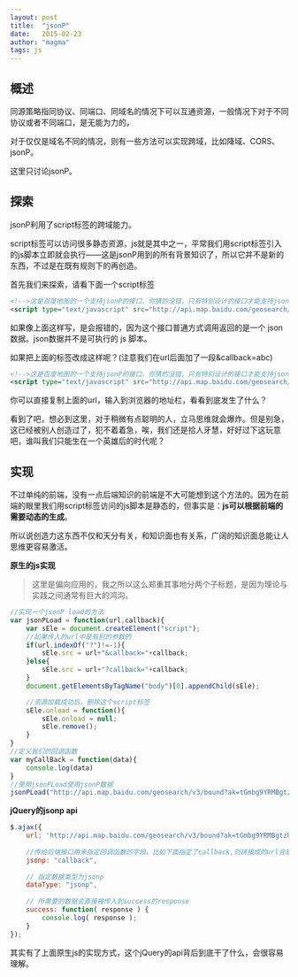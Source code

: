 ```yaml
---
layout: post
title:  "jsonP"
date:   2015-02-23 
author: "magma"
tags: js
---
```

## 概述
同源策略指同协议、同端口、同域名的情况下可以互通资源，一般情况下对于不同协议或者不同端口，是无能为力的。

对于仅仅是域名不同的情况，则有一些方法可以实现跨域，比如降域、CORS、jsonP。

这里只讨论jsonP。

## 探索
jsonP利用了script标签的跨域能力。

script标签可以访问很多静态资源，js就是其中之一，平常我们用script标签引入的js脚本立即就会执行——这是jsonP用到的所有背景知识了，所以它并不是新的东西，不过是在既有规则下的再创造。

首先我们来探索，请看下面一个script标签

```html
<!-->这是百度地图的一个支持jsonP的接口，你猜的没错，只有特别设计的接口才能支持jsonP<-->
<script type="text/javascript" src="http://api.map.baidu.com/geosearch/v3/bound?ak=tGmbg9YRMBgtzh6xevg2SQdl&geotable_id=105956&bounds=119.686,38.770;125.49,43.000"></script>
```
如果像上面这样写，是会报错的，因为这个接口普通方式调用返回的是一个 json 数据。json数据并不是可执行的 js 脚本。

如果把上面的标签改成这样呢？(注意我们在url后面加了一段&callback=abc)

```html
<!-->这是百度地图的一个支持jsonP的接口，你猜的没错，只有特别设计的接口才能支持jsonP<-->
<script type="text/javascript" src="http://api.map.baidu.com/geosearch/v3/bound?ak=tGmbg9YRMBgtzh6xevg2SQdl&geotable_id=105956&bounds=119.686,38.770;125.49,43.000&callback=abc"></script>
```
你可以直接复制上面的url，输入到浏览器的地址栏，看看到底发生了什么？

看到了吧，想必到这里，对于稍微有点聪明的人，立马思维就会爆炸。但是别急，这已经被别人创造过了，犯不着着急，唉，我们还是拾人牙慧，好好过下这玩意吧，谁叫我们只能生在一个英雄后的时代呢？

## 实现

不过单纯的前端，没有一点后端知识的前端是不大可能想到这个方法的。因为在前端的眼里我们用script标签访问的js脚本是静态的，但事实是：**js可以根据前端的需要动态的生成**。

所以说创造力这东西不仅和天分有关，和知识面也有关系，广阔的知识面总能让人思维更容易激活。

**原生的js实现**

>这里是偏向应用的，我之所以这么郑重其事地分两个子标题，是因为理论与实践之间通常有巨大的鸿沟。

```javascript
//实现一个jsonP load的方法
var jsonPLoad = function(url,callback){
	var sEle = document.createElement("script");
	//如果传入的url中是有别的参数的
	if(url.indexOf("?")!=-1){
		sEle.src = url+"&callback="+callback;
	}else{
		sEle.src = url+"?callback="+callback;
	}
	document.getElementsByTagName("body")[0].appendChild(sEle);

	//资源加载成功后，删除这个script标签
	sEle.onload = function(){
		sEle.onload = null;
		sEle.remove();
	}
}
//定义我们的回调函数
var myCallBack = function(data){
	console.log(data)
}
//使用jsonPLoad使用jsonP数据
jsonPLoad("http://api.map.baidu.com/geosearch/v3/bound?ak=tGmbg9YRMBgtzh6xevg2SQdl&geotable_id=105956&bounds=119.686,38.770;125.49,43.000",'myCallBack')
```

**jQuery的jsonp api**

```javascript
$.ajax({
    url: 'http://api.map.baidu.com/geosearch/v3/bound?ak=tGmbg9YRMBgtzh6xevg2SQdl&geotable_id=105956&bounds=119.686,38.770;125.49,43.000',
 
    //传给后端接口用来指定回调函数的字段，比如下面指定了callback,则拼接成的url会是...&callback=yourfunction
    jsonp: "callback",
 
    // 指定数据类型为jsonp
    dataType: "jsonp",
 
    // 所需要的数据会直接被传入到success的response
    success: function( response ) {
        console.log( response );
    }
});

```
其实有了上面原生js的实现方式，这个jQuery的api背后到底干了什么，会很容易理解。